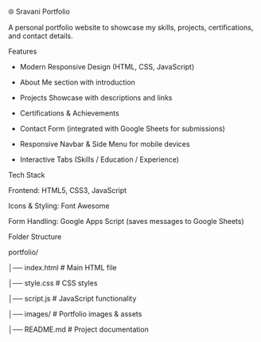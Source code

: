 🌐 Sravani Portfolio

A personal portfolio website to showcase my skills, projects, certifications, and contact details.

 Features

- Modern Responsive Design (HTML, CSS, JavaScript)

- About Me section with introduction

- Projects Showcase with descriptions and links

- Certifications & Achievements

- Contact Form (integrated with Google Sheets for submissions)

- Responsive Navbar & Side Menu for mobile devices

- Interactive Tabs (Skills / Education / Experience)

 Tech Stack

Frontend: HTML5, CSS3, JavaScript

Icons & Styling: Font Awesome

Form Handling: Google Apps Script (saves messages to Google Sheets)


Folder Structure

portfolio/

│── index.html        # Main HTML file

│── style.css         # CSS styles

│── script.js         # JavaScript functionality

│── images/           # Portfolio images & assets

│── README.md         # Project documentation
